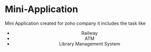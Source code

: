 # Mini-Application
Mini Application created for zoho company
it includes the task like
<div align="center">
<ul>
  <li>Railway</li>
  <li>ATM</li>
  <li>Library Management System</li>
  
  </ul>
</div>
